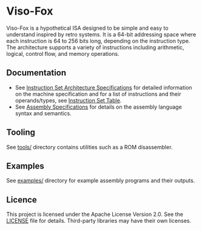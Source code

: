 # Viso-Fox

Viso-Fox is a hypothetical ISA designed to be simple and easy to understand inspired by retro systems. It is a 64-bit addressing space where each instruction is 64 to 256 bits long, depending on the instruction type. The architecture supports a variety of instructions including arithmetic, logical, control flow, and memory operations.

## Documentation

- See [Instruction Set Architecture Specifications](isa.md) for detailed information on the machine specification and for a list of instructions and their operands/types, see [Instruction Set Table](instruction-table.md).
- See [Assembly Specifications](assembly.md) for details on the assembly language syntax and semantics.

## Tooling

See [tools/](tools/) directory contains utilities such as a ROM disassembler.

## Examples

See [examples/](examples/) directory for example assembly programs and their outputs.

## Licence

This project is licensed under the Apache License Version 2.0. See the [LICENSE](LICENSE) file for details. Third-party libraries may have their own licenses.
